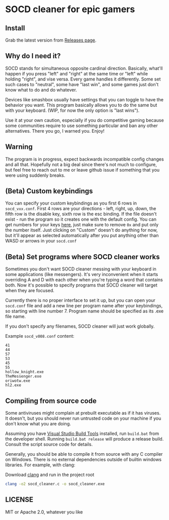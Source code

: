 # SOCD cleaner for epic gamers

## Install
Grab the latest version from [Releases page](https://github.com/valignatev/socd/releases).

## Why do I need it?

SOCD stands for simultaneous opposite cardinal direction. Basically, what'll
happen if you press "left" and "right" at the same time or "left" while holding "right", and vise versa.
Every game handles it differently. Some set such cases to "neutral", some have "last win", and
some games just don't know what to do and do whatever.

Devices like smashbox usually have settings that you can toggle to have the behavior you
want. This program basically allows you to do the same but with your keyboard.
(WIP, for now the only option is "last wins").

Use it at your own caution, especially if you do competitive gaming because
some communities require to use something particular and ban any other alternatives.
There you go, I warned you. Enjoy!

## Warning

The program is in progress, expect backwards incompatible config changes and all that. Hopefully not a big deal
since there's not much to configure, but feel free to reach out to me or leave github issue if something that
you were using suddenly breaks.

## (Beta) Custom keybindings

You can specify your custom keybindings as you first 6 rows in `socd_vxx.conf`.
First 4 rows are your directions - left, right, up, down, the fifth row is the disable key, sixth row is the esc binding.
If the file doesn't exist - run the program so it creates one with the default config.
You can get numbers for your keys [here](https://docs.microsoft.com/en-us/windows/win32/inputdev/virtual-key-codes),
just make sure to remove `0x` and put only the number itself.
Just clicking on "Custom" doesn't do anything for now, but it'll appear as selected automatically
after you put anything other than WASD or arrows in your `socd.conf`

## (Beta) Set programs where SOCD cleaner works

Sometimes you don't want SOCD cleaner messing with your keyboard in some applications (like messengers).
It's very inconvenient when it starts overriding A and D with each other when you're typing a word
that contains both. Now it's possible to specify programs that SOCD cleaner will target when they are
focused.

Currently there is no proper interface to set it up, but you can open your `socd.conf` file
and add a new line per program name after your keybindings, so starting with line number 7. Program
name should be specified as its .exe file name.

If you don't specify any filenames, SOCD cleaner will just work globally.

Example `socd_v008.conf` content:

```
41
44
57
53
45
55
hollow_knight.exe
TheMessenger.exe
oriwotw.exe
hl2.exe
```

## Compiling from source code

Some antiviruses might complain at prebuilt executable as if it has viruses.
It doesn't, but you should never run untrusted code on your machine
if you don't know what you are doing.

Assuming you have [Visual Studio Build Tools](https://docs.microsoft.com/en-us/cpp/build/walkthrough-compile-a-c-program-on-the-command-line?view=vs-2019) installed, run `build.bat` from the developer shell. 
Running `build.bat release` will produce a release build. Consult the script source code for details.

Generally, you should be able to compile it from source with any C compiler on Windows.
There is no external dependencies outside of builtin windows libraries.
For example, with clang:

Download [clang](https://releases.llvm.org/download.html) and run in the project root

```sh
clang -o2 socd_cleaner.c -o socd_cleaner.exe
```

## LICENSE
MIT or Apache 2.0, whatever you like

